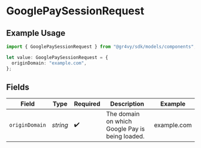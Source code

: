 # GooglePaySessionRequest

## Example Usage

```typescript
import { GooglePaySessionRequest } from "@gr4vy/sdk/models/components";

let value: GooglePaySessionRequest = {
  originDomain: "example.com",
};
```

## Fields

| Field                                           | Type                                            | Required                                        | Description                                     | Example                                         |
| ----------------------------------------------- | ----------------------------------------------- | ----------------------------------------------- | ----------------------------------------------- | ----------------------------------------------- |
| `originDomain`                                  | *string*                                        | :heavy_check_mark:                              | The domain on which Google Pay is being loaded. | example.com                                     |